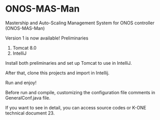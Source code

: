 # ONOS-MAS-Man
Mastership and Auto-Scaling Management System for ONOS controller (ONOS-MAS-Man)

Version 1 is now available!
Preliminaries
 1. Tomcat 8.0
 2. IntelliJ

Install both preliminaries and set up Tomcat to use in IntelliJ.

After that, clone this projects and import in Intellij.

Run and enjoy!


Before run and compile, customizing the configuration file comments in GeneralConf.java file.

If you want to see in detail, you can access source codes or K-ONE technical document 23.
